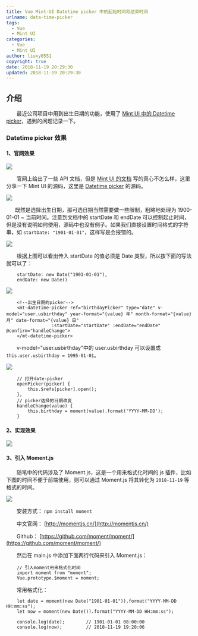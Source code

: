 ```yaml
---
title: Vue Mint-UI Datetime picker 中的起始时间和结束时间
urlname: data-time-picker
tags:
  - Vue
  - Mint UI
categories:
  - Vue
  - Mint UI
author: liuxy0551
copyright: true
date: 2018-11-19 20:29:30
updated: 2018-11-19 20:29:30
---
```


## 介绍

　　最近公司项目中用到出生日期的功能，使用了 [Mint UI 中的 Datetime picker](https://mint-ui.github.io/docs/#/zh-cn2/datetime-picker)，遇到的问题记录一下。
<!--more-->


### Datetime picker 效果

#### 1、官网效果

![](https://raw.githubusercontent.com/liuxy0551/liuxy0551.github.io.jekyll/master/images/posts/Vue_MintUI_DatetimePicker/1.gif)

　　官网上给出了一些 API 文档，但是 [Mint UI 的文档](https://mint-ui.github.io/docs/#/zh-cn2/datetime-picker) 写的真心不怎么样，这里分享一下 Mint UI 的源码，这里是 [Datetime picker](https://github.com/ElemeFE/mint-ui/blob/master/example/pages/datetime-picker.vue) 的源码。

![](https://raw.githubusercontent.com/liuxy0551/liuxy0551.github.io.jekyll/master/images/posts/Vue_MintUI_DatetimePicker/3.png)

&nbsp;&nbsp;&nbsp;&nbsp;&nbsp;&nbsp;既然是选择出生日期，那可选日期当然需要做一些限制，粗略地处理为 1900-01-01 ~ 当前时间。注意到文档中的 startDate 和 endDate 可以控制起止时间，但是没有说明如何使用，源码中也没有例子。如果我们直接设置时间格式的字符串，如 `startDate: "1901-01-01"`，这样写是会报错的。

![](https://raw.githubusercontent.com/liuxy0551/liuxy0551.github.io.jekyll/master/images/posts/Vue_MintUI_DatetimePicker/4.png)

　　根据上图可以看出传入 startDate 的值必须是 Date 类型，所以按下面的写法就可以了：
```
    startDate: new Date("1901-01-01"),
    endDate: new Date()
```
    
![](https://raw.githubusercontent.com/liuxy0551/liuxy0551.github.io.jekyll/master/images/posts/Vue_MintUI_DatetimePicker/5.png)
```
    <!--出生日期的picker-->
    <mt-datetime-picker ref="birthdayPicker" type="date" v-model="user.usbirthday" year-format="{value} 年" month-format="{value} 月" date-format="{value} 日"
                 :startDate="startDate" :endDate="endDate" @confirm="handleChange">
    </mt-datetime-picker>
```
    
　　v-model="user.usbirthday"中的 user.usbirthday 可以设置成 `this.user.usbirthday = 1995-01-01`。

![](https://raw.githubusercontent.com/liuxy0551/liuxy0551.github.io.jekyll/master/images/posts/Vue_MintUI_DatetimePicker/6.png)
```
    // 打开date-picker
    openPicker(picker) {
        this.$refs[picker].open();
    },
    // picker选择的日期改变
    handleChange(value) {
        this.birthday = moment(value).format('YYYY-MM-DD');
    }
```
    
#### 2、实现效果
    
![](https://raw.githubusercontent.com/liuxy0551/liuxy0551.github.io.jekyll/master/images/posts/Vue_MintUI_DatetimePicker/2.gif)

#### 3、引入 Moment.js

　　随笔中的代码涉及了 Moment.js，这是一个用来格式化时间的 js 插件，比如下图的时间不便于前端使用，则可以通过 Moment.js 将其转化为 `2018-11-19` 等格式的时间。

![](https://raw.githubusercontent.com/liuxy0551/liuxy0551.github.io.jekyll/master/images/posts/Vue_MintUI_DatetimePicker/7.png)

　　安装方式： `npm install moment`

　　中文官网： [http://momentjs.cn/](http://momentjs.cn/)

　　Github： [https://github.com/moment/moment/](https://github.com/moment/moment/)

　　然后在 main.js 中添加下面两行代码来引入 Moment.js：
```
    // 引入moment用来格式化时间
    import moment from "moment";
    Vue.prototype.$moment = moment;
```
    
　　常用格式化：
```
    let date = moment(new Date("1901-01-01")).format("YYYY-MM-DD HH:mm:ss");
    let now = moment(new Date()).format("YYYY-MM-DD HH:mm:ss");
    
    console.log(date);        // 1901-01-01 08:00:00
    console.log(now);         // 2018-11-19 19:20:06
```
